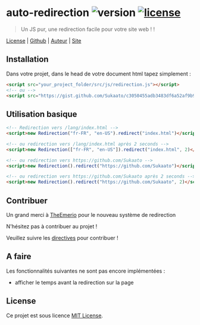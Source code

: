 # auto-redirection ![version][img-version] [![license][img-license]][link-license] 
> Un JS pur, une redirection facile pour votre site web ! !

[License][link-license] |
[Github][link-repo] |
[Auteur][link-author] |
[Site][link-site]

## Installation
Dans votre projet, dans le head de votre document html tapez simplement :

```html
<script src="your_project_folder/src/js/redirection.js"></script>
<!-- ou -->
<script src="https://gist.github.com/Sukaato/c3050455adb3483df6a52af9b9af88da.js"></script>
```

## Utilisation basique
```html
<!-- Redirection vers /lang/index.html -->
<script>new Redirection("fr-FR", "en-US").redirect("index.html")</script> 

<!-- ou redirection vers /lang/index.html après 2 seconds -->
<script>new Redirection(["fr-FR", "en-US"]).redirect("index.html", 2)</script>

<!-- ou redirection vers https://github.com/Sukaato -->
<script>new Redirection().redirect("https://github.com/Sukaato")</script>

<!-- ou redirection vers https://github.com/Sukaato après 2 seconds -->
<script>new Redirection().redirect("https://github.com/Sukaato", 2)</script>
```

## Contribuer
Un grand merci à [TheEmerio][link-emerio] pour le nouveau système de redirection

N'hésitez pas à contribuer au projet !

Veuillez suivre les [directives][link-contrib] pour contribuer !

## A faire
Les fonctionnalités suivantes ne sont pas encore implémentées :

- afficher le temps avant la redirection sur la page

## License
Ce projet est sous licence [MIT License][link-license].

<!-- The links! -->
[link-license]: https://github.com/Sukaato/auto-redirection/blob/master/LICENSE
[link-repo]: https://github.com/TheEmrio/minecraft-js
[link-author]: https://github.com/Sukaato
[link-site]: https://sukaato.github.io/
[link-emerio]: https://github.com/TheEmerio
[link-contrib]: https://github.com/Sukaato/auto-redirection/blob/master/CONTRIBUTING.md

[img-version]: https://img.shields.io/badge/ver.-pre%20relase%200.2.1-blue
[img-license]: https://img.shields.io/npm/l/minecraft-lib.svg